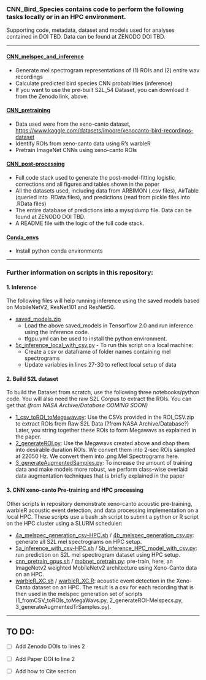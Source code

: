 ### CNN_Bird_Species contains code to perform the following tasks locally or in an HPC environment.
Supporting code, metadata, dataset and models used for analyses contained in DOI TBD.  Data can be found at ZENODO DOI TBD.

***
#### [CNN_melspec_and_inference](CNN_melspec_and_inference/)
- Generate mel spectrogram representations of (1) ROIs and (2) entire wav recordings
- Calculate predicted bird species CNN probabilities (inference)
- If you want to use the pre-built S2L_54 Dataset, you can download it from the Zenodo link, above. 

#### [CNN_pretraining](CNN_pretraining/)
- Data used were from the xeno-canto dataset, https://www.kaggle.com/datasets/imoore/xenocanto-bird-recordings-dataset
- Identify ROIs from xeno-canto data using R’s warbleR
- Pretrain ImageNet CNNs using xeno-canto ROIs

#### [CNN_post-processing](CNN_post-processing/)
- Full code stack used to generate the post-model-fitting logistic corrections and all figures and tables shown in the paper
- All the datasets used, including data from ARBIMON (.csv files), AirTable (queried into .RData files), and predictions (read from pickle files into .RData files)
- The entire database of predictions into a mysqldump file. Data can be found at ZENODO DOI TBD.
- A README file with the logic of the full code stack.

#### [Conda_envs](Conda_envs/)
- Install python conda environments

***
### Further information on scripts in this repository:
#### 1. Inference
The following files will help running inference using the saved models based on MobileNetV2, ResNet101 and ResNet50.
- [saved_models.zip](CNN_melspec_and_inference/saved_models.zip)  
  - Load the above saved_models in Tensorflow 2.0 and run inference using the inference code.
  - tfgpu.yml can be used to install the python environment. 
- [5c_inference_local_with_csv.py](CNN_melspec_and_inference/5c_inference_local_with_csv.py) - To run this script on a local machine:
  - Create a csv or dataframe of folder names containing mel spectrograms
  - Update variables in lines 27-30 to reflect local setup of data

#### 2. Build S2L dataset
To build the Dataset from scratch, use the following three notebooks/python code. You will also need the raw S2L Corpus to extract the ROIs. You can get that *(from NASA Archive/Database COMING SOON)* 
- [1_csv_toROI_toMegawav.py](CNN_melspec_and_inference/1_csv_toROI_toMegawav.py): Use the CSVs provided in the ROI_CSV.zip to extract ROIs from Raw S2L Data (?from NASA Archive/Database?) Later, you string together these ROIs to form Megawavs as explained in the paper.
- [2_generateROI.py](CNN_melspec_and_inference/2_generateROI.py): Use the Megawavs created above and chop them into desirable duration ROIs. We convert them into 2-sec ROIs sampled at 22050 Hz. We convert them into .png Mel Spectrograms here.
- [3_generateAugmentedSamples.py](CNN_melspec_and_inference/3_generateAugmentedSamples.py): To increase the amount of training data and make models more robust, we perform class-wise overlaid data augmentation techniques that is briefly explained in the paper

#### 3. CNN xeno-canto Pre-training and HPC processing
Other scripts in repository demonstrate xeno-canto acoustic pre-training, warbleR acoustic event detection, and data processing implementation on a local HPC. These scripts use a bash .sh script to submit a python or R script on the HPC cluster using a SLURM scheduler:
- [4a_melspec_generation_csv-HPC.sh](CNN_melspec_and_inference/4a_melspec_generation_csv-HPC.sh) / [4b_melspec_generation_csv.py](CNN_melspec_and_inference/4b_melspec_generation_csv.py): generate all S2L mel spectrograms on HPC setup.
- [5a_inference_with_csv-HPC.sh](CNN_melspec_and_inference/5a_inference_with_csv-HPC.sh) / [5b_inference_HPC_model_with_csv.py](CNN_melspec_and_inference/5b_inference_HPC_model_with_csv.py): run prediction on S2L mel spectrogram dataset using HPC setup.
- [cnn_pretrain_gpus.sh](CNN_pretraining/cnn_pretrain_gpus.sh) / [mobnet_pretrain.py](CNN_pretraining/mobnet_pretrain.py): pre-train, here, an ImageNetv2 weighted MobileNetv2 architecture using Xeno-Canto data on an HPC.
- [warbleR_XC.sh](CNN_pretraining/warbleR_XC.sh) / [warbleR_XC.R](CNN_pretraining/warbleR_XC.R): acoustic event detection in the Xeno-Canto dataset on an HPC. The result is a csv for each recording that is then used in the melspec generation set of scripts (1_fromCSV_toROIs_toMegaWavs.py, 2_generateROI-Melspecs.py, 3_generateAugmentedTrSamples.py).

***
## TO DO:
- [ ] Add Zenodo DOIs to lines 2
- [ ] Add Paper DOI to line 2
- [ ] Add how to Cite section







